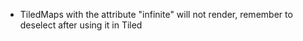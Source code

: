 - TiledMaps with the attribute "infinite" will not render, remember to deselect after using it in Tiled
